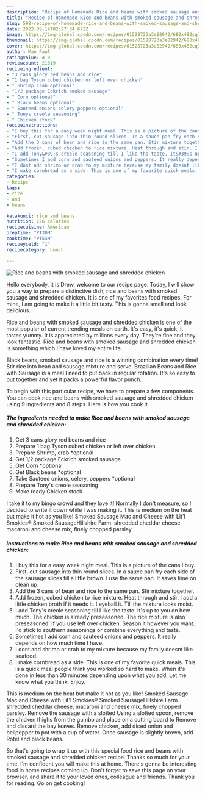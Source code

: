 ```yaml
---
description: "Recipe of Homemade Rice and beans with smoked sausage and shredded chicken"
title: "Recipe of Homemade Rice and beans with smoked sausage and shredded chicken"
slug: 598-recipe-of-homemade-rice-and-beans-with-smoked-sausage-and-shredded-chicken
date: 2022-09-14T02:27:34.672Z
image: https://img-global.cpcdn.com/recipes/01528723a3e82942/680x482cq70/rice-and-beans-with-smoked-sausage-and-shredded-chicken-recipe-main-photo.jpg
thumbnail: https://img-global.cpcdn.com/recipes/01528723a3e82942/680x482cq70/rice-and-beans-with-smoked-sausage-and-shredded-chicken-recipe-main-photo.jpg
cover: https://img-global.cpcdn.com/recipes/01528723a3e82942/680x482cq70/rice-and-beans-with-smoked-sausage-and-shredded-chicken-recipe-main-photo.jpg
author: Mae Paul
ratingvalue: 4.9
reviewcount: 21319
recipeingredient:
- "3 cans glory red beans and rice"
- "1 bag Tyson cubed chicken or left over chicken"
- " Shrimp crab optional"
- "1/2 package Eckrich smoked sausage"
- " Corn optional"
- " Black beans optional"
- " Sauteed onions celery peppers optional"
- " Tonys creole seasoning"
- " Chicken stock"
recipeinstructions:
- "I buy this for a easy week night meal. This is a picture of the cans I buy."
- "First, cut sausage into thin round slices. In a sauce pan fry each side of the sausage slices till a little brown. I use the same pan. It saves time on clean up."
- "Add the 3 cans of bean and rice to the same pan. Stir mixture together."
- "Add frozen, cubed chicken to rice mixture. Heat through and stir. I add a little chicken broth if it needs it. I eyeball it. Till the mixture looks moist."
- "I add Tony&#39;s creole seasoning till I like the taste. It&#39;s up to you on how much. The chicken is already preseasoned. The rice mixture is also preseasoned. If you use left over chicken. Season it however you want. I&#39;d stick to southern seasonings or combine everything and taste."
- "Sometimes I add corn and sauteed onions and peppers. It really depends on how much time I have."
- "I dont add shrimp or crab to my mixture because my family doesnt like seafood."
- "I make cornbread as a side. This is one of my favorite quick meals. This is a quick meal people think you worked so hard to make. When it&#39;s done in less than 30 minutes depending upon what you add. Let me know what you think. Enjoy."
categories:
- Recipe
tags:
- rice
- and
- beans

katakunci: rice and beans 
nutrition: 226 calories
recipecuisine: American
preptime: "PT30M"
cooktime: "PT54M"
recipeyield: "1"
recipecategory: Lunch

---
```



![Rice and beans with smoked sausage and shredded chicken](https://img-global.cpcdn.com/recipes/01528723a3e82942/680x482cq70/rice-and-beans-with-smoked-sausage-and-shredded-chicken-recipe-main-photo.jpg)

Hello everybody, it is Drew, welcome to our recipe page. Today, I will show you a way to prepare a distinctive dish, rice and beans with smoked sausage and shredded chicken. It is one of my favorites food recipes. For mine, I am going to make it a little bit tasty. This is gonna smell and look delicious.

Rice and beans with smoked sausage and shredded chicken is one of the most popular of current trending meals on earth. It's easy, it's quick, it tastes yummy. It is appreciated by millions every day. They're fine and they look fantastic. Rice and beans with smoked sausage and shredded chicken is something which I have loved my entire life.

Black beans, smoked sausage and rice is a winning combination every time! Stir rice into bean and sausage mixture and serve. Brazilian Beans and Rice with Sausage is a meal I need to put back in regular rotation. It&#39;s so easy to put together and yet it packs a powerful flavor punch.


To begin with this particular recipe, we have to prepare a few components. You can cook rice and beans with smoked sausage and shredded chicken using 9 ingredients and 8 steps. Here is how you cook it.

<!--inarticleads1-->

##### The ingredients needed to make Rice and beans with smoked sausage and shredded chicken:

1. Get 3 cans glory red beans and rice
1. Prepare 1 bag Tyson cubed chicken or left over chicken
1. Prepare  Shrimp, crab *optional
1. Get 1/2 package Eckrich smoked sausage
1. Get  Corn *optional
1. Get  Black beans *optional
1. Take  Sauteed onions, celery, peppers *optional
1. Prepare  Tony&#39;s creole seasoning
1. Make ready  Chicken stock


I take it to my bingo crowd and they love it! Normally I don&#39;t measure, so I decided to write it down while I was making it. This is medium on the heat but make it hot as you like! Smoked Sausage Mac and Cheese with Lit&#39;l Smokies® Smoked SausageHillshire Farm. shredded cheddar cheese, macaroni and cheese mix, finely chopped parsley. 

<!--inarticleads2-->

##### Instructions to make Rice and beans with smoked sausage and shredded chicken:

1. I buy this for a easy week night meal. This is a picture of the cans I buy.
1. First, cut sausage into thin round slices. In a sauce pan fry each side of the sausage slices till a little brown. I use the same pan. It saves time on clean up.
1. Add the 3 cans of bean and rice to the same pan. Stir mixture together.
1. Add frozen, cubed chicken to rice mixture. Heat through and stir. I add a little chicken broth if it needs it. I eyeball it. Till the mixture looks moist.
1. I add Tony&#39;s creole seasoning till I like the taste. It&#39;s up to you on how much. The chicken is already preseasoned. The rice mixture is also preseasoned. If you use left over chicken. Season it however you want. I&#39;d stick to southern seasonings or combine everything and taste.
1. Sometimes I add corn and sauteed onions and peppers. It really depends on how much time I have.
1. I dont add shrimp or crab to my mixture because my family doesnt like seafood.
1. I make cornbread as a side. This is one of my favorite quick meals. This is a quick meal people think you worked so hard to make. When it&#39;s done in less than 30 minutes depending upon what you add. Let me know what you think. Enjoy.


This is medium on the heat but make it hot as you like! Smoked Sausage Mac and Cheese with Lit&#39;l Smokies® Smoked SausageHillshire Farm. shredded cheddar cheese, macaroni and cheese mix, finely chopped parsley. Remove the sausage with a slotted Using a slotted spoon, remove the chicken thighs from the gumbo and place on a cutting board to Remove and discard the bay leaves. Remove chicken, add diced onion and bellpepper to pot with a cup of water. Once sausage is slightly brown, add Rotel and black beans. 

So that's going to wrap it up with this special food rice and beans with smoked sausage and shredded chicken recipe. Thanks so much for your time. I'm confident you will make this at home. There's gonna be interesting food in home recipes coming up. Don't forget to save this page on your browser, and share it to your loved ones, colleague and friends. Thank you for reading. Go on get cooking!
